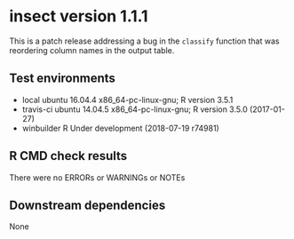# insect version 1.1.1

This is a patch release addressing a bug in the `classify` function
that was reordering column names in the output table.

## Test environments

 * local ubuntu 16.04.4 x86_64-pc-linux-gnu; R version 3.5.1
 * travis-ci ubuntu 14.04.5 x86_64-pc-linux-gnu; R version 3.5.0 (2017-01-27)
 * winbuilder R Under development (2018-07-19 r74981)

## R CMD check results

There were no ERRORs or WARNINGs or NOTEs

## Downstream dependencies

None
